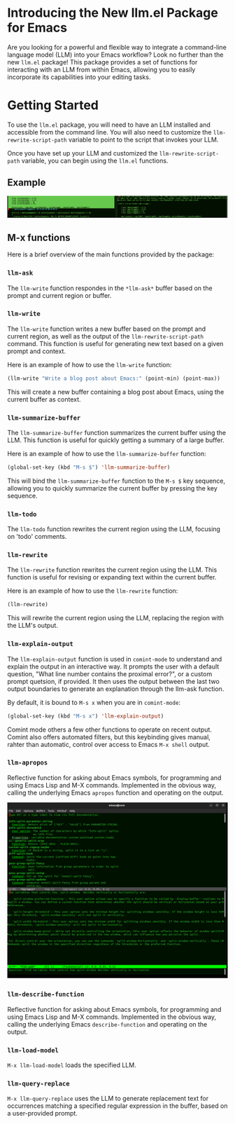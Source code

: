 # Introducing the New llm.el Package for Emacs

Are you looking for a powerful and flexible way to integrate a command-line language model (LLM) into your Emacs
workflow? Look no further than the new `llm.el` package! This package provides a set of functions for interacting with
an LLM from within Emacs, allowing you to easily incorporate its capabilities into your editing tasks.

# Getting Started

To use the `llm.el` package, you will need to have an LLM installed and accessible from the command line. You will also
need to customize the `llm-rewrite-script-path` variable to point to the script that invokes your LLM.

Once you have set up your LLM and customized the `llm-rewrite-script-path` variable, you can begin using the `llm.el`
functions.


## Example
![docs/Mac Emacs Arduino M-x llm-ask](docs/mac-emacs-arduino-llm-ask.png)

## M-x functions
Here is a brief overview of the main functions provided by the package:

### `llm-ask`
The `llm-write` function respondes in the `*llm-ask*` buffer based on the prompt and current region or buffer.

### `llm-write`

The `llm-write` function writes a new buffer based on the prompt and current region, as well as the output of the
`llm-rewrite-script-path` command. This function is useful for generating new text based on a given prompt and context.

Here is an example of how to use the `llm-write` function:

```lisp
(llm-write "Write a blog post about Emacs:" (point-min) (point-max))
```

This will create a new buffer containing a blog post about Emacs, using the current buffer as context.

### `llm-summarize-buffer`

The `llm-summarize-buffer` function summarizes the current buffer using the LLM. This function is useful for quickly
getting a summary of a large buffer.

Here is an example of how to use the `llm-summarize-buffer` function:

```lisp
(global-set-key (kbd "M-s $") 'llm-summarize-buffer)
```

This will bind the `llm-summarize-buffer` function to the `M-s $` key sequence, allowing you to quickly summarize the
current buffer by pressing the key sequence.

### `llm-todo`

The `llm-todo` function rewrites the current region using the LLM, focusing on 'todo' comments.


### `llm-rewrite`

The `llm-rewrite` function rewrites the current region using the LLM. This function is useful for revising or expanding
text within the current buffer.

Here is an example of how to use the `llm-rewrite` function:

```lisp
(llm-rewrite)
```

This will rewrite the current region using the LLM, replacing the region with the LLM's output.

### `llm-explain-output`

The `llm-explain-output` function is used in `comint-mode` to understand and explain the output in
an interactive way. It prompts the user with a default question, "What line number contains the
proximal error?", or a custom prompt quetsion, if provided. It then uses the output between the last two
output boundaries to generate an explanation through the llm-ask function.

By default, it is bound to `M-s x` when you are in `comint-mode`:

```lisp
(global-set-key (kbd "M-s x") 'llm-explain-output)
```

Comint mode others a few other functions to operate on recent output. Comint also offers automated filters, but this
keybinding gives manual, rahter than automatic, control over access to Emacs `M-x shell` output.

### `llm-apropos`
Reflective function for asking about Emacs symbols, for programming and using Emacs Lisp and M-X commands.
Implemented in the obvious way, calling the underlying Emacs `apropos` function and operating on the output.

![docs/llm-apropos.png](docs/llm-apropos.png)

### `llm-describe-function`
Reflective function for asking about Emacs symbols, for programming and using Emacs Lisp and M-X commands.
Implemented in the obvious way, calling the underlying Emacs `describe-function` and operating on the output.

### `llm-load-model`
`M-x llm-load-model` loads the specified LLM.

### `llm-query-replace`
`M-x llm-query-replace` uses the LLM to generate replacement text for occurrences matching a specified regular expression in the buffer, based on a user-provided prompt.
